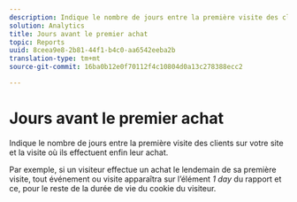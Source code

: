 ```yaml
---
description: Indique le nombre de jours entre la première visite des clients sur votre site et la visite où ils effectuent enfin leur achat.
solution: Analytics
title: Jours avant le premier achat
topic: Reports
uuid: 8ceea9e8-2b81-44f1-b4c0-aa6542eeba2b
translation-type: tm+mt
source-git-commit: 16ba0b12e0f70112f4c10804d0a13c278388ecc2

---
```



# Jours avant le premier achat

Indique le nombre de jours entre la première visite des clients sur votre site et la visite où ils effectuent enfin leur achat.

Par exemple, si un visiteur effectue un achat le lendemain de sa première visite, tout événement ou visite apparaîtra sur l’élément *1 day* du rapport et ce, pour le reste de la durée de vie du cookie du visiteur.
